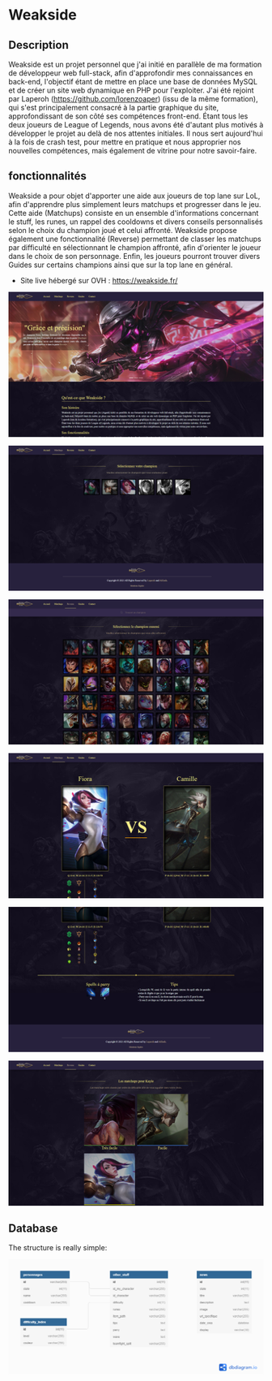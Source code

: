 # Weakside

## Description

Weakside est un projet personnel que j'ai initié en parallèle de ma formation de développeur web full-stack, afin d'approfondir mes connaissances en back-end, l'objectif étant de mettre en place une base de données MySQL et de créer un site web dynamique en PHP pour l'exploiter. J'ai été rejoint par Laperoh (https://github.com/lorenzoaper) (issu de la même formation), qui s'est principalement consacré à la partie graphique du site, approfondissant de son côté ses compétences front-end.
Étant tous les deux joueurs de League of Legends, nous avons été d'autant plus motivés à développer le projet au delà de nos attentes initiales. Il nous sert aujourd'hui à la fois de crash test, pour mettre en pratique et nous approprier nos nouvelles compétences, mais également de vitrine pour notre savoir-faire.

## fonctionnalités

Weakside a pour objet d'apporter une aide aux joueurs de top lane sur LoL, afin d'apprendre plus simplement leurs matchups et progresser dans le jeu. Cette aide (Matchups) consiste en un ensemble d'informations concernant le stuff, les runes, un rappel des cooldowns et divers conseils personnalisés selon le choix du champion joué et celui affronté. Weakside propose également une fonctionnalité (Reverse) permettant de classer les matchups par difficulté en sélectionnant le champion affronté, afin d'orienter le joueur dans le choix de son personnage. Enfin, les joueurs pourront trouver divers Guides sur certains champions ainsi que sur la top lane en général.

- Site live hébergé sur OVH : https://weakside.fr/

![screenshot_accueil](screenAccueil.jpg)

![screenshot_matchups](screenMatchups.jpg)

![screenshot_adversaires](screenAdversaires.jpg)

![screenshot_affichage](screenAffichage.jpg)

![screenshot_affichage2](screenAffichage2.jpg)

![screenshot_reverse](screenReverse.jpg)

## Database

The structure is really simple:

![dbschema](database.png)
